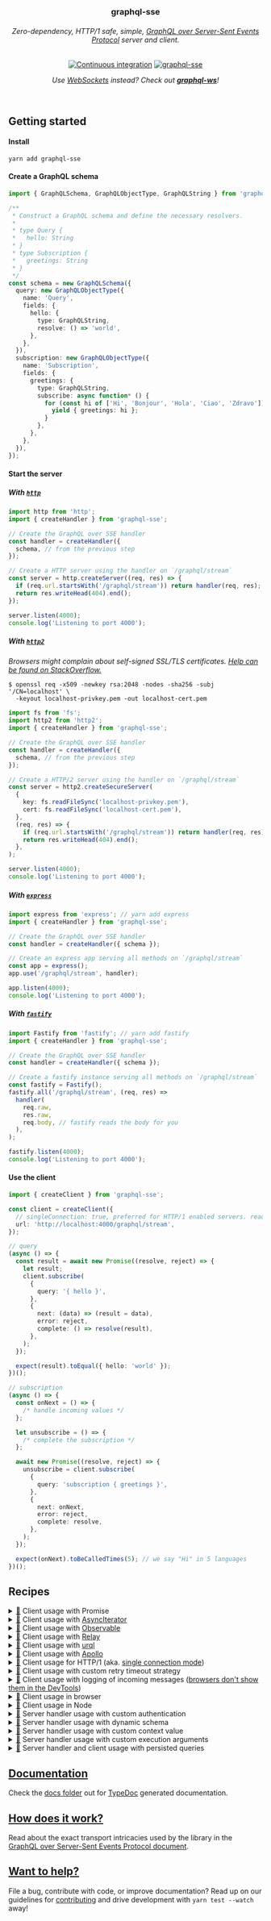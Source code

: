 <div align="center">
  <br />

  <h3>graphql-sse</h3>

  <h6>Zero-dependency, HTTP/1 safe, simple, <a href="PROTOCOL.md">GraphQL over Server-Sent Events Protocol</a> server and client.</h6>

[![Continuous integration](https://github.com/enisdenjo/graphql-sse/workflows/Continuous%20integration/badge.svg)](https://github.com/enisdenjo/graphql-sse/actions?query=workflow%3A%22Continuous+integration%22) [![graphql-sse](https://img.shields.io/npm/v/graphql-sse.svg?label=graphql-sse&logo=npm)](https://www.npmjs.com/package/graphql-sse)

<i>Use [WebSockets](https://developer.mozilla.org/en-US/docs/Web/API/WebSocket) instead? Check out <b>[graphql-ws](https://github.com/enisdenjo/graphql-ws)</b>!</i>

  <br />
</div>

## Getting started

#### Install

```shell
yarn add graphql-sse
```

#### Create a GraphQL schema

```ts
import { GraphQLSchema, GraphQLObjectType, GraphQLString } from 'graphql';

/**
 * Construct a GraphQL schema and define the necessary resolvers.
 *
 * type Query {
 *   hello: String
 * }
 * type Subscription {
 *   greetings: String
 * }
 */
const schema = new GraphQLSchema({
  query: new GraphQLObjectType({
    name: 'Query',
    fields: {
      hello: {
        type: GraphQLString,
        resolve: () => 'world',
      },
    },
  }),
  subscription: new GraphQLObjectType({
    name: 'Subscription',
    fields: {
      greetings: {
        type: GraphQLString,
        subscribe: async function* () {
          for (const hi of ['Hi', 'Bonjour', 'Hola', 'Ciao', 'Zdravo']) {
            yield { greetings: hi };
          }
        },
      },
    },
  }),
});
```

#### Start the server

##### With [`http`](https://nodejs.org/api/http.html)

```ts
import http from 'http';
import { createHandler } from 'graphql-sse';

// Create the GraphQL over SSE handler
const handler = createHandler({
  schema, // from the previous step
});

// Create a HTTP server using the handler on `/graphql/stream`
const server = http.createServer((req, res) => {
  if (req.url.startsWith('/graphql/stream')) return handler(req, res);
  return res.writeHead(404).end();
});

server.listen(4000);
console.log('Listening to port 4000');
```

##### With [`http2`](https://nodejs.org/api/http2.html)

_Browsers might complain about self-signed SSL/TLS certificates. [Help can be found on StackOverflow.](https://stackoverflow.com/questions/7580508/getting-chrome-to-accept-self-signed-localhost-certificate)_

```shell
$ openssl req -x509 -newkey rsa:2048 -nodes -sha256 -subj '/CN=localhost' \
  -keyout localhost-privkey.pem -out localhost-cert.pem
```

```ts
import fs from 'fs';
import http2 from 'http2';
import { createHandler } from 'graphql-sse';

// Create the GraphQL over SSE handler
const handler = createHandler({
  schema, // from the previous step
});

// Create a HTTP/2 server using the handler on `/graphql/stream`
const server = http2.createSecureServer(
  {
    key: fs.readFileSync('localhost-privkey.pem'),
    cert: fs.readFileSync('localhost-cert.pem'),
  },
  (req, res) => {
    if (req.url.startsWith('/graphql/stream')) return handler(req, res);
    return res.writeHead(404).end();
  },
);

server.listen(4000);
console.log('Listening to port 4000');
```

##### With [`express`](https://expressjs.com/)

```ts
import express from 'express'; // yarn add express
import { createHandler } from 'graphql-sse';

// Create the GraphQL over SSE handler
const handler = createHandler({ schema });

// Create an express app serving all methods on `/graphql/stream`
const app = express();
app.use('/graphql/stream', handler);

app.listen(4000);
console.log('Listening to port 4000');
```

##### With [`fastify`](https://www.fastify.io/)

```ts
import Fastify from 'fastify'; // yarn add fastify
import { createHandler } from 'graphql-sse';

// Create the GraphQL over SSE handler
const handler = createHandler({ schema });

// Create a fastify instance serving all methods on `/graphql/stream`
const fastify = Fastify();
fastify.all('/graphql/stream', (req, res) =>
  handler(
    req.raw,
    res.raw,
    req.body, // fastify reads the body for you
  ),
);

fastify.listen(4000);
console.log('Listening to port 4000');
```

#### Use the client

```ts
import { createClient } from 'graphql-sse';

const client = createClient({
  // singleConnection: true, preferred for HTTP/1 enabled servers. read more below
  url: 'http://localhost:4000/graphql/stream',
});

// query
(async () => {
  const result = await new Promise((resolve, reject) => {
    let result;
    client.subscribe(
      {
        query: '{ hello }',
      },
      {
        next: (data) => (result = data),
        error: reject,
        complete: () => resolve(result),
      },
    );
  });

  expect(result).toEqual({ hello: 'world' });
})();

// subscription
(async () => {
  const onNext = () => {
    /* handle incoming values */
  };

  let unsubscribe = () => {
    /* complete the subscription */
  };

  await new Promise((resolve, reject) => {
    unsubscribe = client.subscribe(
      {
        query: 'subscription { greetings }',
      },
      {
        next: onNext,
        error: reject,
        complete: resolve,
      },
    );
  });

  expect(onNext).toBeCalledTimes(5); // we say "Hi" in 5 languages
})();
```

## Recipes

<details id="promise">
<summary><a href="#promise">🔗</a> Client usage with Promise</summary>

```ts
import { createClient, SubscribePayload } from 'graphql-sse';

const client = createClient({
  url: 'http://hey.there:4000/graphql/stream',
});

async function execute<T>(payload: SubscribePayload) {
  return new Promise<T>((resolve, reject) => {
    let result: T;
    client.subscribe<T>(payload, {
      next: (data) => (result = data),
      error: reject,
      complete: () => resolve(result),
    });
  });
}

// use
(async () => {
  try {
    const result = await execute({
      query: '{ hello }',
    });
    // complete
    // next = result = { data: { hello: 'Hello World!' } }
  } catch (err) {
    // error
  }
})();
```

</details>

<details id="async-iterator">
<summary><a href="#async-iterator">🔗</a> Client usage with <a href="https://developer.mozilla.org/en-US/docs/Web/JavaScript/Reference/Global_Objects/Symbol/asyncIterator">AsyncIterator</a></summary>

```ts
import { createClient, SubscribePayload } from 'graphql-sse';

const client = createClient({
  url: 'http://iterators.ftw:4000/graphql/stream',
});

function subscribe<T>(payload: SubscribePayload): AsyncGenerator<T> {
  let deferred: {
    resolve: (done: boolean) => void;
    reject: (err: unknown) => void;
  } | null = null;
  const pending: T[] = [];
  let throwMe: unknown = null,
    done = false;
  const dispose = client.subscribe<T>(payload, {
    next: (data) => {
      pending.push(data);
      deferred?.resolve(false);
    },
    error: (err) => {
      throwMe = err;
      deferred?.reject(throwMe);
    },
    complete: () => {
      done = true;
      deferred?.resolve(true);
    },
  });
  return {
    [Symbol.asyncIterator]() {
      return this;
    },
    async next() {
      if (done) return { done: true, value: undefined };
      if (throwMe) throw throwMe;
      if (pending.length) return { value: pending.shift()! };
      return (await new Promise<boolean>(
        (resolve, reject) => (deferred = { resolve, reject }),
      ))
        ? { done: true, value: undefined }
        : { value: pending.shift()! };
    },
    async throw(err) {
      throw err;
    },
    async return() {
      dispose();
      return { done: true, value: undefined };
    },
  };
}

(async () => {
  const subscription = subscribe({
    query: 'subscription { greetings }',
  });
  // subscription.return() to dispose

  for await (const result of subscription) {
    // next = result = { data: { greetings: 5x } }
  }
  // complete
})();
```

</details>

<details id="observable">
<summary><a href="#observable">🔗</a> Client usage with <a href="https://github.com/tc39/proposal-observable">Observable</a></summary>

```ts
import { Observable } from 'relay-runtime';
// or
import { Observable } from '@apollo/client/core';
// or
import { Observable } from 'rxjs';
// or
import Observable from 'zen-observable';
// or any other lib which implements Observables as per the ECMAScript proposal: https://github.com/tc39/proposal-observable

const client = createClient({
  url: 'http://graphql.loves:4000/observables',
});

function toObservable(operation) {
  return new Observable((observer) =>
    client.subscribe(operation, {
      next: (data) => observer.next(data),
      error: (err) => observer.error(err),
      complete: () => observer.complete(),
    }),
  );
}

const observable = toObservable({ query: `subscription { ping }` });

const subscription = observable.subscribe({
  next: (data) => {
    expect(data).toBe({ data: { ping: 'pong' } });
  },
});

// ⏱

subscription.unsubscribe();
```

</details>

<details id="relay">
<summary><a href="#relay">🔗</a> Client usage with <a href="https://relay.dev">Relay</a></summary>

```ts
import { GraphQLError } from 'graphql';
import {
  Network,
  Observable,
  RequestParameters,
  Variables,
} from 'relay-runtime';
import { createClient } from 'graphql-sse';

const subscriptionsClient = createClient({
  url: 'http://i.love:4000/graphql/stream',
  headers: () => {
    const session = getSession();
    if (!session) return {};
    return {
      Authorization: `Bearer ${session.token}`,
    };
  },
});

// yes, both fetch AND subscribe can be handled in one implementation
function fetchOrSubscribe(operation: RequestParameters, variables: Variables) {
  return Observable.create((sink) => {
    if (!operation.text) {
      return sink.error(new Error('Operation text cannot be empty'));
    }
    return subscriptionsClient.subscribe(
      {
        operationName: operation.name,
        query: operation.text,
        variables,
      },
      sink,
    );
  });
}

export const network = Network.create(fetchOrSubscribe, fetchOrSubscribe);
```

</details>

<details id="urql">
<summary><a href="#urql">🔗</a> Client usage with <a href="https://formidable.com/open-source/urql/">urql</a></summary>

```ts
import { createClient, defaultExchanges, subscriptionExchange } from 'urql';
import { createClient as createWSClient } from 'graphql-sse';

const sseClient = createWSClient({
  url: 'http://its.urql:4000/graphql/stream',
});

const client = createClient({
  url: '/graphql/stream',
  exchanges: [
    ...defaultExchanges,
    subscriptionExchange({
      forwardSubscription(operation) {
        return {
          subscribe: (sink) => {
            const dispose = sseClient.subscribe(operation, sink);
            return {
              unsubscribe: dispose,
            };
          },
        };
      },
    }),
  ],
});
```

</details>

<details id="apollo-client">
<summary><a href="#apollo-client">🔗</a> Client usage with <a href="https://www.apollographql.com">Apollo</a></summary>

```typescript
import {
  ApolloLink,
  Operation,
  FetchResult,
  Observable,
} from '@apollo/client/core';
import { print, GraphQLError } from 'graphql';
import { createClient, ClientOptions, Client } from 'graphql-sse';

class SSELink extends ApolloLink {
  private client: Client;

  constructor(options: ClientOptions) {
    super();
    this.client = createClient(options);
  }

  public request(operation: Operation): Observable<FetchResult> {
    return new Observable((sink) => {
      return this.client.subscribe<FetchResult>(
        { ...operation, query: print(operation.query) },
        {
          next: sink.next.bind(sink),
          complete: sink.complete.bind(sink),
          error: sink.error.bind(sink),
        },
      );
    });
  }
}

const link = new SSELink({
  url: 'http://where.is:4000/graphql/stream',
  headers: () => {
    const session = getSession();
    if (!session) return {};
    return {
      Authorization: `Bearer ${session.token}`,
    };
  },
});
```

</details>

<details id="single-connection-mode">
<summary><a href="#single-connection-mode">🔗</a> Client usage for HTTP/1 (aka. <a href="https://github.com/enisdenjo/graphql-sse/blob/master/PROTOCOL.md#single-connection-mode">single connection mode</a>)</summary>

```typescript
import { createClient } from 'graphql-sse';

const client = createClient({
  singleConnection: true, // this is literally it 😄
  url: 'http://use.single:4000/connection/graphql/stream',
  // lazy: true (default) -> connect on first subscribe and disconnect on last unsubscribe
  // lazy: false -> connect as soon as the client is created
});

// The client will now run in a "single connection mode" mode. Meaning,
// a single SSE connection will be used to transmit all operation results
// while separate HTTP requests will be issued to dictate the behaviour.
```

</details>

<details id="retry-strategy">
<summary><a href="#retry-strategy">🔗</a> Client usage with custom retry timeout strategy</summary>

```typescript
import { createClient } from 'graphql-sse';
import { waitForHealthy } from './my-servers';

const url = 'http://i.want.retry:4000/control/graphql/stream';

const client = createClient({
  url,
  retryWait: async function waitForServerHealthyBeforeRetry() {
    // if you have a server healthcheck, you can wait for it to become
    // healthy before retrying after an abrupt disconnect (most commonly a restart)
    await waitForHealthy(url);

    // after the server becomes ready, wait for a second + random 1-4s timeout
    // (avoid DDoSing yourself) and try connecting again
    await new Promise((resolve) =>
      setTimeout(resolve, 1000 + Math.random() * 3000),
    );
  },
});
```

</details>

<details id="client-debug-messages">
<summary><a href="#client-debug-messages">🔗</a> Client usage with logging of incoming messages (<a href="https://github.com/enisdenjo/graphql-sse/issues/20">browsers don't show them in the DevTools</a>)</summary>

```typescript
import { createClient } from 'graphql-sse';

const client = createClient({
  url: 'http://let-me-see.messages:4000/graphql/stream',
  onMessage: console.log,
});
```

</details>

<details id="browser">
<summary><a href="#browser">🔗</a> Client usage in browser</summary>

```html
<!DOCTYPE html>
<html>
  <head>
    <meta charset="utf-8" />
    <title>GraphQL over Server-Sent Events</title>
    <script
      type="text/javascript"
      src="https://unpkg.com/graphql-sse/umd/graphql-sse.min.js"
    ></script>
  </head>
  <body>
    <script type="text/javascript">
      const client = graphqlSse.createClient({
        url: 'http://umdfor.the:4000/win/graphql/stream',
      });

      // consider other recipes for usage inspiration
    </script>
  </body>
</html>
```

</details>

<details id="node-client">
<summary><a href="#node-client">🔗</a> Client usage in Node</summary>

```ts
const ws = require('ws'); // yarn add ws
const fetch = require('node-fetch'); // yarn add node-fetch
const { AbortController } = require('node-abort-controller'); // (node < v15) yarn add node-abort-controller
const Crypto = require('crypto');
const { createClient } = require('graphql-sse');

const client = createClient({
  url: 'http://no.browser:4000/graphql/stream',
  fetchFn: fetch,
  abortControllerImpl: AbortController, // node < v15
  /**
   * Generates a v4 UUID to be used as the ID.
   * Reference: https://gist.github.com/jed/982883
   */
  generateID: () =>
    ([1e7] + -1e3 + -4e3 + -8e3 + -1e11).replace(/[018]/g, (c) =>
      (c ^ (Crypto.randomBytes(1)[0] & (15 >> (c / 4)))).toString(16),
    ),
});

// consider other recipes for usage inspiration
```

</details>

<details id="auth">
<summary><a href="#schema">🔗</a> Server handler usage with custom authentication</summary>

```typescript
import { createHandler } from 'graphql-sse';
import {
  schema,
  getOrCreateTokenFromCookies,
  customAuthenticationTokenDiscovery,
  processAuthorizationHeader,
} from './my-graphql';

const handler = createHandler({
  schema,
  authenticate: async (req, res) => {
    let token = req.headers['x-graphql-event-stream-token'];
    if (token) {
      // When the client is working in a "single connection mode"
      // all subsequent requests for operations will have the
      // stream token set in the `X-GraphQL-Event-Stream-Token` header.
      //
      // It is considered safe to accept the header token always
      // because if a stream reservation does not exist, or is already
      // fulfilled, the handler itself will reject the request.
      //
      // Read more: https://github.com/enisdenjo/graphql-sse/blob/master/PROTOCOL.md#single-connection-mode
      return Array.isArray(token) ? token.join('') : token;
    }

    // It is necessary to generate a unique token when dealing with
    // clients that operate in the "single connection mode". The process
    // of generating the token is completely up to the implementor.
    token = getOrCreateTokenFromCookies(req);
    // or
    token = processAuthorizationHeader(req.headers['authorization']);
    // or
    token = await customAuthenticationTokenDiscovery(req);

    // Using the response argument the implementor may respond to
    // authentication issues however he sees fit.
    if (!token) return res.writeHead(401, 'Unauthorized').end();

    // Clients that operate in "distinct connections mode" dont
    // need a unique stream token. It is completely ok to simply
    // return an empty string for authenticated clients.
    //
    // Read more: https://github.com/enisdenjo/graphql-sse/blob/master/PROTOCOL.md#distinct-connections-mode
    if (req.method === 'POST' && req.headers.accept === 'text/event-stream') {
      // "distinct connections mode" requests an event-stream with a POST
      // method. These two checks, together with the lack of `X-GraphQL-Event-Stream-Token`
      // header, are sufficient for accurate detection.
      return ''; // return token; is OK too
    }

    // On the other hand, clients operating in "single connection mode"
    // need a unique stream token which will be provided alongside the
    // incoming event stream request inside the `X-GraphQL-Event-Stream-Token` header.
    //
    // Read more: https://github.com/enisdenjo/graphql-sse/blob/master/PROTOCOL.md#single-connection-mode
    return token;
  },
});

// use `handler` with your favourite http library
```

</details>

<details id="dynamic-schema">
<summary><a href="#dynamic-schema">🔗</a> Server handler usage with dynamic schema</summary>

```typescript
import { createHandler } from 'graphql-sse';
import { schema, checkIsAdmin, getDebugSchema } from './my-graphql';

const handler = createHandler({
  schema: async (req, executionArgsWithoutSchema) => {
    // will be called on every subscribe request
    // allowing you to dynamically supply the schema
    // using the depending on the provided arguments
    const isAdmin = await checkIsAdmin(req);
    if (isAdmin) return getDebugSchema(req, executionArgsWithoutSchema);
    return schema;
  },
});

// use `handler` with your favourite http library
```

</details>

<details id="context">
<summary><a href="#context">🔗</a> Server handler usage with custom context value</summary>

```typescript
import { createHandler } from 'graphql-sse';
import { schema, getDynamicContext } from './my-graphql';

const handler = createHandler({
  schema,
  // or static context by supplying the value direcly
  context: async (req, args) => {
    return getDynamicContext(req, args);
  },
});

// use `handler` with your favourite http library
```

</details>

<details id="custom-exec">
<summary><a href="#custom-exec">🔗</a> Server handler usage with custom execution arguments</summary>

```typescript
import { parse } from 'graphql';
import { createHandler } from 'graphql-sse';
import { getSchema, myValidationRules } from './my-graphql';

const handler = createHandler({
  onSubscribe: async (req, _res, params) => {
    const schema = await getSchema(req);

    const args = {
      schema,
      operationName: params.operationName,
      document: parse(params.query),
      variableValues: params.variables,
    };

    return args;
  },
});

// use `handler` with your favourite http library
```

</details>

<details id="persisted">
<summary><a href="#persisted">🔗</a> Server handler and client usage with persisted queries</summary>

```typescript
// 🛸 server

import { parse, ExecutionArgs } from 'graphql';
import { createHandler } from 'graphql-sse';
import { schema } from './my-graphql-schema';

// a unique GraphQL execution ID used for representing
// a query in the persisted queries store. when subscribing
// you should use the `SubscriptionPayload.query` to transmit the id
type QueryID = string;

const queriesStore: Record<QueryID, ExecutionArgs> = {
  iWantTheGreetings: {
    schema, // you may even provide different schemas in the queries store
    document: parse('subscription Greetings { greetings }'),
  },
};

const handler = createHandler(
  {
    onSubscribe: (req, res, params) => {
      const persistedQuery = queriesStore[params.extensions?.persistedQuery];
      if (persistedQuery) {
        return {
          ...persistedQuery,
          variableValues: params.variables, // use the variables from the client
        };
      }

      // for extra security only allow the queries from the store
      return res.writeHead(404, 'Query Not Found').end();
    },
  },
  wsServer,
);

// use `handler` with your favourite http library
```

```typescript
// 📺 client

import { createClient } from 'graphql-sse';

const client = createClient({
  url: 'http://persisted.graphql:4000/queries',
});

(async () => {
  const onNext = () => {
    /**/
  };

  await new Promise((resolve, reject) => {
    client.subscribe(
      {
        query: '', // query field is required, but you can leave it empty for persisted queries
        extensions: {
          persistedQuery: 'iWantTheGreetings',
        },
      },
      {
        next: onNext,
        error: reject,
        complete: resolve,
      },
    );
  });

  expect(onNext).toBeCalledTimes(5); // greetings in 5 languages
})();
```

</details>

## [Documentation](docs/)

Check the [docs folder](docs/) out for [TypeDoc](https://typedoc.org) generated documentation.

## [How does it work?](PROTOCOL.md)

Read about the exact transport intricacies used by the library in the [GraphQL over Server-Sent Events Protocol document](PROTOCOL.md).

## [Want to help?](CONTRIBUTING.md)

File a bug, contribute with code, or improve documentation? Read up on our guidelines for [contributing](CONTRIBUTING.md) and drive development with `yarn test --watch` away!
